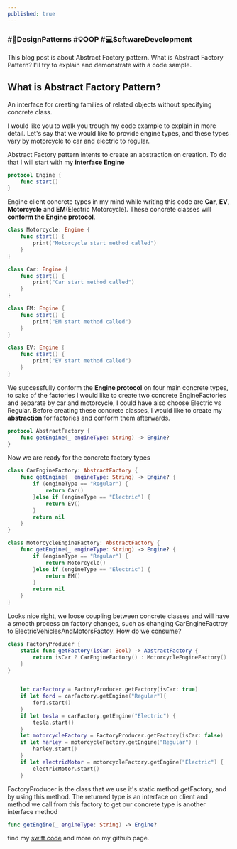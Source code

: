 ```yaml
---
published: true
---
```


### #🧭DesignPatterns #💡OOP #💻SoftwareDevelopment
This blog post is about Abstract Factory pattern. What is Abstract Factory Pattern? I'll try to explain and demonstrate with a code sample.

## What is Abstract Factory Pattern?
An interface for creating families of related objects without specifying concrete class.

I would like you to walk you trough my code example to explain in more detail.
Let's say that we would like to provide engine types, and these types vary by motorcycle to car and electric to regular.

Abstract Factory pattern intents to create an abstraction on creation.
To do that I will start with my **interface Engine**
```swift
protocol Engine {
    func start()
}
```
Engine client concrete types in my mind while writing this code are **Car**, **EV**, **Motorcycle** and **EM**(Electric Motorcycle). These concrete classes will **conform the Engine protocol**.
```swift
class Motorcycle: Engine {
    func start() {
        print("Motorcycle start method called")
    }
}

class Car: Engine {
    func start() {
        print("Car start method called")
    }
}

class EM: Engine {
    func start() {
        print("EM start method called")
    }
}

class EV: Engine {
    func start() {
        print("EV start method called")
    }
}
```
We successfully conform the **Engine protocol** on four main concrete types, to sake of the factories I would like to create two concrete EngineFactories and separate by car and motorcycle, I could have also choose Electric vs Regular.
Before creating these concrete classes, I would like to create my **abstraction** for factories and conform them afterwards.
```swift
protocol AbstractFactory {
    func getEngine(_ engineType: String) -> Engine?
}
```
Now we are ready for the concrete factory types
```swift
class CarEngineFactory: AbstractFactory {
    func getEngine(_ engineType: String) -> Engine? {
        if (engineType == "Regular") {
            return Car()
        }else if (engineType == "Electric") {
            return EV()
        }
        return nil
    }
}

class MotorcycleEngineFactory: AbstractFactory {
    func getEngine(_ engineType: String) -> Engine? {
        if (engineType == "Regular") {
            return Motorcycle()
        }else if (engineType == "Electric") {
            return EM()
        }
        return nil
    }
}
```
Looks nice right, we loose coupling between concrete classes and will have a smooth process on factory changes, such as changing CarEngineFactroy to ElectricVehiclesAndMotorsFactoy.
How do we consume?
```swift
class FactoryProducer {
    static func getFactory(isCar: Bool) -> AbstractFactory {
        return isCar ? CarEngineFactory() : MotorcycleEngineFactory()
    }
}


    let carFactory = FactoryProducer.getFactory(isCar: true)
    if let ford = carFactory.getEngine("Regular"){
        ford.start()
    }
    if let tesla = carFactory.getEngine("Electric") {
        tesla.start()
    }
    let motorcycleFactory = FactoryProducer.getFactory(isCar: false)
    if let harley = motorcycleFactory.getEngine("Regular") {
        harley.start()
    }
    if let electricMotor = motorcycleFactory.getEngine("Electric") {
        electricMotor.start()
    }
```
FactoryProducer is the class that we use it's static method getFactory, and by using this method. The returned type is an interface on client and method we call from this factory to get our concrete type is another interface method 
```swift
func getEngine(_ engineType: String) -> Engine?
```

find my [swift code](https://github.com/YigitCiray/DesignPatternsAndPrinciples/blob/main/Design%20Patterns/Creational%20Patterns/AbstractFactory.playground/Contents.swift) and more on my github page.
